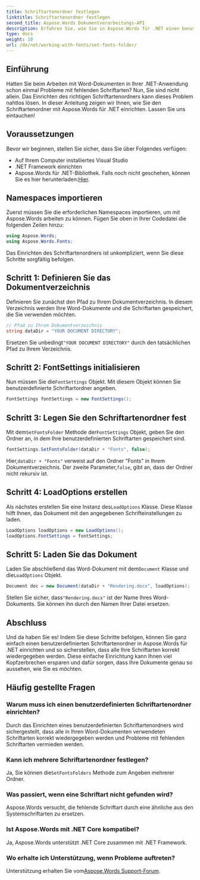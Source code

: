 ```yaml
---
title: Schriftartenordner festlegen
linktitle: Schriftartenordner festlegen
second_title: Aspose.Words Dokumentverarbeitungs-API
description: Erfahren Sie, wie Sie in Aspose.Words für .NET einen benutzerdefinierten Schriftartenordner einrichten, um sicherzustellen, dass Ihre Word-Dokumente korrekt und ohne fehlende Schriftarten gerendert werden.
type: docs
weight: 10
url: /de/net/working-with-fonts/set-fonts-folder/
---
```

## Einführung

Hatten Sie beim Arbeiten mit Word-Dokumenten in Ihrer .NET-Anwendung schon einmal Probleme mit fehlenden Schriftarten? Nun, Sie sind nicht allein. Das Einrichten des richtigen Schriftartenordners kann dieses Problem nahtlos lösen. In dieser Anleitung zeigen wir Ihnen, wie Sie den Schriftartenordner mit Aspose.Words für .NET einrichten. Lassen Sie uns eintauchen!

## Voraussetzungen

Bevor wir beginnen, stellen Sie sicher, dass Sie über Folgendes verfügen:

- Auf Ihrem Computer installiertes Visual Studio
- .NET Framework einrichten
-  Aspose.Words für .NET-Bibliothek. Falls noch nicht geschehen, können Sie es hier herunterladen:[Hier](https://releases.aspose.com/words/net/).

## Namespaces importieren

Zuerst müssen Sie die erforderlichen Namespaces importieren, um mit Aspose.Words arbeiten zu können. Fügen Sie oben in Ihrer Codedatei die folgenden Zeilen hinzu:

```csharp
using Aspose.Words;
using Aspose.Words.Fonts;
```

Das Einrichten des Schriftartenordners ist unkompliziert, wenn Sie diese Schritte sorgfältig befolgen.

## Schritt 1: Definieren Sie das Dokumentverzeichnis

Definieren Sie zunächst den Pfad zu Ihrem Dokumentverzeichnis. In diesem Verzeichnis werden Ihre Word-Dokumente und die Schriftarten gespeichert, die Sie verwenden möchten.

```csharp
// Pfad zu Ihrem Dokumentverzeichnis
string dataDir = "YOUR DOCUMENT DIRECTORY";
```

 Ersetzen Sie unbedingt`"YOUR DOCUMENT DIRECTORY"` durch den tatsächlichen Pfad zu Ihrem Verzeichnis.

## Schritt 2: FontSettings initialisieren

 Nun müssen Sie die`FontSettings` Objekt. Mit diesem Objekt können Sie benutzerdefinierte Schriftartordner angeben.

```csharp
FontSettings fontSettings = new FontSettings();
```

## Schritt 3: Legen Sie den Schriftartenordner fest

 Mit dem`SetFontsFolder` Methode der`FontSettings` Objekt, geben Sie den Ordner an, in dem Ihre benutzerdefinierten Schriftarten gespeichert sind.

```csharp
fontSettings.SetFontsFolder(dataDir + "Fonts", false);
```

 Hier,`dataDir + "Fonts"` verweist auf den Ordner "Fonts" in Ihrem Dokumentverzeichnis. Der zweite Parameter,`false`, gibt an, dass der Ordner nicht rekursiv ist.

## Schritt 4: LoadOptions erstellen

 Als nächstes erstellen Sie eine Instanz des`LoadOptions` Klasse. Diese Klasse hilft Ihnen, das Dokument mit den angegebenen Schrifteinstellungen zu laden.

```csharp
LoadOptions loadOptions = new LoadOptions();
loadOptions.FontSettings = fontSettings;
```

## Schritt 5: Laden Sie das Dokument

 Laden Sie abschließend das Word-Dokument mit dem`Document` Klasse und die`LoadOptions` Objekt.

```csharp
Document doc = new Document(dataDir + "Rendering.docx", loadOptions);
```

 Stellen Sie sicher, dass`"Rendering.docx"` ist der Name Ihres Word-Dokuments. Sie können ihn durch den Namen Ihrer Datei ersetzen.

## Abschluss

Und da haben Sie es! Indem Sie diese Schritte befolgen, können Sie ganz einfach einen benutzerdefinierten Schriftartenordner in Aspose.Words für .NET einrichten und so sicherstellen, dass alle Ihre Schriftarten korrekt wiedergegeben werden. Diese einfache Einrichtung kann Ihnen viel Kopfzerbrechen ersparen und dafür sorgen, dass Ihre Dokumente genau so aussehen, wie Sie es möchten.

## Häufig gestellte Fragen

### Warum muss ich einen benutzerdefinierten Schriftartenordner einrichten?
Durch das Einrichten eines benutzerdefinierten Schriftartenordners wird sichergestellt, dass alle in Ihren Word-Dokumenten verwendeten Schriftarten korrekt wiedergegeben werden und Probleme mit fehlenden Schriftarten vermieden werden.

### Kann ich mehrere Schriftartenordner festlegen?
 Ja, Sie können die`SetFontsFolders` Methode zum Angeben mehrerer Ordner.

### Was passiert, wenn eine Schriftart nicht gefunden wird?
Aspose.Words versucht, die fehlende Schriftart durch eine ähnliche aus den Systemschriftarten zu ersetzen.

### Ist Aspose.Words mit .NET Core kompatibel?
Ja, Aspose.Words unterstützt .NET Core zusammen mit .NET Framework.

### Wo erhalte ich Unterstützung, wenn Probleme auftreten?
 Unterstützung erhalten Sie vom[Aspose.Words Support-Forum](https://forum.aspose.com/c/words/8).